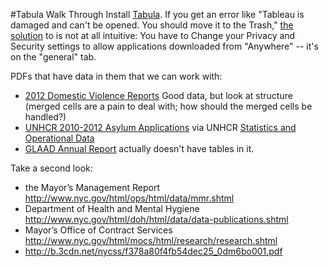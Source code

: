 #Tabula Walk Through
Install [Tabula](http://tabula.nerdpower.org/). If you get an error like "Tableau is damaged and can't be opened. You should move it to the Trash," [the solution](https://github.com/OpenRefine/OpenRefine/issues/590) to is not at all intuitive: You have to Change your Privacy and Security settings to allow applications downloaded from "Anywhere" -- it's on the "general" tab. 

PDFs that have data in them that we can work with:

* [2012 Domestic Violence Reports](http://criminaljustice.state.ny.us/crimnet/ojsa/domesticviolence/nypd_data_web.pdf) Good data, but look at structure (merged cells are a pain to deal with; how should the merged cells be handled?)
* [UNHCR 2010-2012 Asylum Applications](http://www.unhcr.org/507c000e9.html) via UNHCR [Statistics and Operational Data](http://www.unhcr.org/pages/49c3646c4d6.html)
* [GLAAD Annual Report](http://www.glaad.org/files/2013NRI.pdf) actually doesn't have tables in it. 

Take a second look:

*  the Mayor’s Management Report <http://www.nyc.gov/html/ops/html/data/mmr.shtml>
*  Department of Health and Mental Hygiene <http://www.nyc.gov/html/doh/html/data/data-publications.shtml>
*  Mayor’s Office of Contract Services <http://www.nyc.gov/html/mocs/html/research/research.shtml>
*  http://b.3cdn.net/nycss/f378a80f4fb54dec25_0dm6bo001.pdf

